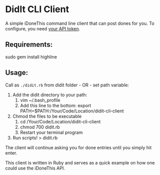 # DidIt CLI Client

A simple iDoneThis command line client that can post dones for you. To configure, you need [your API token](https://idonethis.com/api/token/).

## Requirements:

sudo gem install highline

## Usage:

Call as `./didit.rb` from didit folder - OR - set path variable:

1. Add the didit directory to your path:
   1. vim ~/.bash_profile
   2. Add this line to the bottom: export PATH=$PATH:/Your/Code/Location/didit-cli-client
2. Chmod the files to be executable 
   1. cd /Your/Code/Location/didit-cli-client
   2. chmod 700 didit.rb
   3. Restart your terminal program
3. Run scripts! > didit.rb

The client will continue asking you for done entries until you simply hit enter.

This client is written in Ruby and serves as a quick example on how one could use the iDoneThis API.
